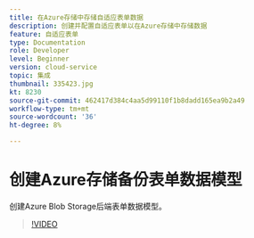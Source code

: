 ```yaml
---
title: 在Azure存储中存储自适应表单数据
description: 创建并配置自适应表单以在Azure存储中存储数据
feature: 自适应表单
type: Documentation
role: Developer
level: Beginner
version: cloud-service
topic: 集成
thumbnail: 335423.jpg
kt: 8230
source-git-commit: 462417d384c4aa5d99110f1b8dadd165ea9b2a49
workflow-type: tm+mt
source-wordcount: '36'
ht-degree: 8%

---
```


# 创建Azure存储备份表单数据模型

创建Azure Blob Storage后端表单数据模型。

>[!VIDEO](https://video.tv.adobe.com/v/335423/?quality=12&learn=on)


